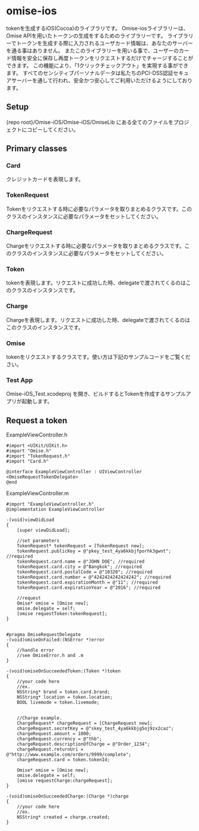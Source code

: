omise-ios
=========
tokenを生成するiOS(Cocoa)のライブラリです。
Omise-iosライブラリーは、Omise APIを用いたトークンの生成をするためのライブラリーです。 ライブラリーでトークンを生成する際に入力されるユーザカード情報は、あなたのサーバーを通る事はありません。 またこのライブラリーを用いる事で、ユーザーのカード情報を安全に保存し再度トークンをリクエストするだけでチャージすることができます。 この機能により、「1クリックチェックアウト」を実現する事ができます。 すべてのセンシティブパーソナルデータは私たちのPCI-DSS認証セキュアサーバーを通して行われ、安全かつ安心してご利用いただけるようにしております。



## Setup
{repo root}/Omise-iOS/Omise-iOS/OmiseLib にある全てのファイルをプロジェクトにコピーしてください。

## Primary classes
### Card
クレジットカードを表現します。

### TokenRequest
Tokenをリクエストする時に必要なパラメータを取りまとめるクラスです。このクラスのインスタンスに必要なパラメータをセットしてください。

### ChargeRequest
Chargeをリクエストする時に必要なパラメータを取りまとめるクラスです。このクラスのインスタンスに必要なパラメータをセットしてください。

### Token
tokenを表現します。リクエストに成功した時、delegateで渡されてくるのはこのクラスのインスタンスです。

### Charge
Chargeを表現します。リクエストに成功した時、delegateで渡されてくるのはこのクラスのインスタンスです。

### Omise
tokenをリクエストするクラスです。使い方は下記のサンプルコードをご覧ください。

### Test App
Omise-iOS_Test.xcodeproj を開き、ビルドするとTokenを作成するサンプルアプリが起動します。

## Request a token

ExampleViewController.h
```objc
#import <UIKit/UIKit.h>
#import "Omise.h"
#import "TokenRequest.h"
#import "Card.h"

@interface ExampleViewController : UIViewController <OmiseRequestTokenDelegate>
@end
```
    
ExampleViewController.m
```objc
#import "ExampleViewController.h"
@implementation ExampleViewController

-(void)viewDidLoad
{
    [super viewDidLoad];
    
    //set parameters
    TokenRequest* tokenRequest = [TokenRequest new];
    tokenRequest.publicKey = @"pkey_test_4ya6kkbjfporhk3gwnt"; //required
    tokenRequest.card.name = @"JOHN DOE"; //required
    tokenRequest.card.city = @"Bangkok"; //required
    tokenRequest.card.postalCode = @"10320"; //required
    tokenRequest.card.number = @"4242424242424242"; //required
    tokenRequest.card.expirationMonth = @"11"; //required
    tokenRequest.card.expirationYear = @"2016"; //required
    
    //request
    Omise* omise = [Omise new];
    omise.delegate = self;
    [omise requestToken:tokenRequest];
}


#pragma OmiseRequestDelegate
-(void)omiseOnFailed:(NSError *)error
{
    //handle error
    //see OmiseError.h and .m
}

-(void)omiseOnSucceededToken:(Token *)token
{
    //your code here
    //ex.
    NSString* brand = token.card.brand;
    NSString* location = token.location;
    BOOL livemode = token.livemode;
    
    
    //Charge example.
    ChargeRequest* chargeRequest = [ChargeRequest new];
    chargeRequest.secretKey = @"skey_test_4ya6kkbjg5oj9zx2caz";
    chargeRequest.amount = 1000;
    chargeRequest.currency = @"thb";
    chargeRequest.descriptionOfCharge = @"Order_1234";
    chargeRequest.returnUri = @"http://www.example.com/orders/9999/complete";
    chargeRequest.card = token.tokenId;
    
    Omise* omise = [Omise new];
    omise.delegate = self;
    [omise requestCharge:chargeRequest];
}

-(void)omiseOnSucceededCharge:(Charge *)charge
{
    //your code here
    //ex.
    NSString* created = charge.created;
}
```
